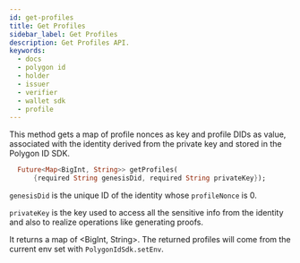```yaml
---
id: get-profiles
title: Get Profiles
sidebar_label: Get Profiles
description: Get Profiles API.
keywords:
  - docs
  - polygon id
  - holder
  - issuer
  - verifier
  - wallet sdk
  - profile
---
```


This method gets a map of profile nonces as key and profile DIDs as value, associated with the identity derived from the private key and stored in the Polygon ID SDK.

```dart
  Future<Map<BigInt, String>> getProfiles(
      {required String genesisDid, required String privateKey});
```

`genesisDid` is the unique ID of the identity whose `profileNonce` is 0. 

`privateKey` is the key used to access all the sensitive info from the identity and also to realize operations like generating proofs.

It returns a map of \<BigInt, String\>. The returned profiles will come from the current env set with `PolygonIdSdk.setEnv`.



